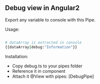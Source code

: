 ## Debug view in Angular2

Export any variable to console with this Pipe.

Usage:

```bash

# dataArray is extracted in console
{{dataArray|debug:"Information"}}

```

Installation:
* Copy debug.ts to your pipes folder
* Reference it in component
* Attach it @View with pipes: [DebugPipe]